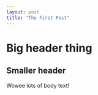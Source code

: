 ```yaml
---
layout: post
title: "The First Post"
---
```


# Big header thing

## Smaller header

Wowee lots of body text!
